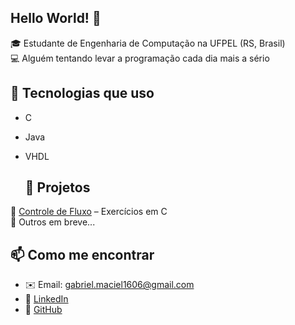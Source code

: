 ## Hello World! 👋

🎓 Estudante de Engenharia de Computação na UFPEL (RS, Brasil)  
💻 Alguém tentando levar a programação cada dia mais a sério

## 🚀 Tecnologias que uso
- C
- Java
- VHDL

  ## 📌 Projetos
🔹 [Controle de Fluxo](https://github.com/gabrielDeSouzaMaciel/Controle-de-fluxo) – Exercícios em C  
🔹 Outros em breve...

## 📫 Como me encontrar
- ✉️ Email: gabriel.maciel1606@gmail.com  
- 🔗 [LinkedIn](https://linkedin.com/in/gabriel-de-souza-maciel-b11a7b2a8)  
- 🐙 [GitHub](https://github.com/gabrielDeSouzaMaciel)

